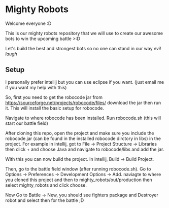 # Mighty Robots

Welcome everyone :D  

This is our mighty robots repository that we will use to create our awesome bots to win the upcoming battle >:D  

Let's build the best and strongest bots so no one can stand in our way *evil laugh*  


## Setup
I personally prefer intellij but you can use eclipse if you want. (just email me if you want my help with this)  

So, first you need to get the robocode jar from https://sourceforge.net/projects/robocode/files/ download the jar then run it. This will install the basic setup for robocode.

Navigate to where robocode has been installed. Run robocode.sh (this will start our battle field)

After cloning this repo, open the project and make sure you include the robocode.jar (can be found in the installed robocode dirctory in libs) in the project. For example in intellij, got to File -> Project Structure -> Libraries then click + and choose Java and navigate to robocode/libs and add the jar.

With this you can now build the project. In intellij, Build -> Build Project.

Then, go to the battle field window (after running robocode.sh). Go to Options -> Preferences -> Development Options -> Add. naviagte to where you cloned this project and then to mighty_robots/out/production then select mighty_robots and click choose.

Now Go to Battle -> New, you should see fighters package and Destroyer robot and select then for the battle ;D 
